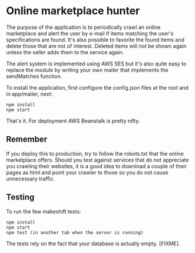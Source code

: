 # Online marketplace hunter

The purpose of the application is to periodically crawl an online marketplace
and alert the user by e-mail if items matching the user's specifications are found.
It's also possible to favorite the found items and delete those that are not of interest.
Deleted items will not be shown again unless the seller adds them to the service again.

The alert system is implemented using AWS SES but it's also quite easy to replace the module
by writing your own mailer that implements the sendMatches function.

To install the application, first configure the config.json files at the root and in app/mailer,
next:
```
npm install
npm start
```

That's it. For deployment AWS Beanstalk is pretty nifty.

## Remember
If you deploy this to production, try to follow the robots.txt that the online marketplace
offers. Should you test against services that do not appreciate you crawling their websites,
it is a good idea to download a couple of their pages as html and point your crawler to those
so you do not cause unnecessary traffic.

## Testing
To run the few makeshift tests:
```
npm install
npm start
npm test (in another tab when the server is running)
```
The tests rely on the fact that your database is actually empty. [FIXME].
